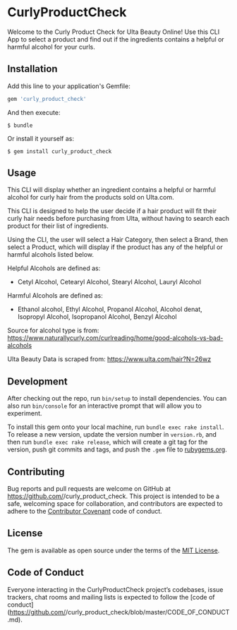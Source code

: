 # CurlyProductCheck

<!-- Put your Ruby code in the file `lib/curly_product_check`. To experiment with that code, run `bin/console` for an interactive prompt.

TODO: Delete this and the text above, and describe your gem -->

Welcome to the Curly Product Check for Ulta Beauty Online! Use this CLI App to select a product and find out if the ingredients contains a helpful or harmful alcohol for your curls.

## Installation

Add this line to your application's Gemfile:

```ruby
gem 'curly_product_check'
```

And then execute:

    $ bundle

Or install it yourself as:

    $ gem install curly_product_check

## Usage

This CLI will display whether an ingredient contains a helpful or harmful alcohol for curly hair from the products sold on Ulta.com. 

This CLI is designed to help the user decide if a hair product will fit their curly hair needs before purchasing from Ulta, without having to search each product for their list of ingredients. 

Using the CLI, the user will select a Hair Category, then select a Brand, then select a Product, which will display if the product has any of the helpful or harmful alcohols listed below. 

Helpful Alcohols are defined as:
   -  Cetyl Alcohol, Cetearyl Alcohol, Stearyl Alcohol, Lauryl Alcohol

Harmful Alcohols are defined as:
   -  Ethanol alcohol, Ethyl Alcohol, Propanol Alcohol, Alcohol denat, Isopropyl Alcohol, Isopropanol Alcohol, Benzyl Alcohol 

Source for alcohol type is from: 
    https://www.naturallycurly.com/curlreading/home/good-alcohols-vs-bad-alcohols

Ulta Beauty Data is scraped from:
https://www.ulta.com/hair?N=26wz


## Development

After checking out the repo, run `bin/setup` to install dependencies. You can also run `bin/console` for an interactive prompt that will allow you to experiment.

To install this gem onto your local machine, run `bundle exec rake install`. To release a new version, update the version number in `version.rb`, and then run `bundle exec rake release`, which will create a git tag for the version, push git commits and tags, and push the `.gem` file to [rubygems.org](https://rubygems.org).

## Contributing

Bug reports and pull requests are welcome on GitHub at https://github.com/<github username>/curly_product_check. This project is intended to be a safe, welcoming space for collaboration, and contributors are expected to adhere to the [Contributor Covenant](http://contributor-covenant.org) code of conduct.

## License

The gem is available as open source under the terms of the [MIT License](https://opensource.org/licenses/MIT).

## Code of Conduct

Everyone interacting in the CurlyProductCheck project’s codebases, issue trackers, chat rooms and mailing lists is expected to follow the [code of conduct](https://github.com/<github username>/curly_product_check/blob/master/CODE_OF_CONDUCT.md).
